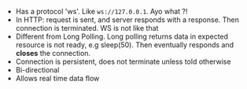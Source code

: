 - Has a protocol 'ws'. Like `ws://127.0.0.1`. Ayo what ?!
- In HTTP: request is sent, and server responds with a response. Then connection is terminated. WS is not like that
- Different from Long Polling. Long polling returns data in expected resource is not ready, e.g sleep(50). Then eventually responds and __closes__ the connection.
- Connection is persistent, does not terminate unless told otherwise
- Bi-directional
- Allows real time data flow
